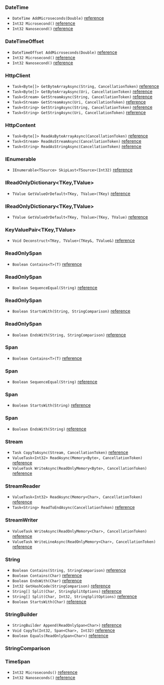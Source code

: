 ### DateTime

 * `DateTime AddMicroseconds(Double)` [reference](https://learn.microsoft.com/en-us/dotnet/api/system.io.streamwriter.writeasync#system-io-streamwriter-writeasync(system-readonlymemory((system-char))-system-threading-cancellationtoken))
 * `Int32 Microsecond()` [reference](https://learn.microsoft.com/en-us/dotnet/api/system.io.streamwriter.writeasync#system-io-streamwriter-writeasync(system-readonlymemory((system-char))-system-threading-cancellationtoken))
 * `Int32 Nanosecond()` [reference](https://learn.microsoft.com/en-us/dotnet/api/system.io.streamwriter.writeasync#system-io-streamwriter-writeasync(system-readonlymemory((system-char))-system-threading-cancellationtoken))

### DateTimeOffset

 * `DateTimeOffset AddMicroseconds(Double)` [reference](https://learn.microsoft.com/en-us/dotnet/api/system.io.streamwriter.writeasync#system-io-streamwriter-writeasync(system-readonlymemory((system-char))-system-threading-cancellationtoken))
 * `Int32 Microsecond()` [reference](https://learn.microsoft.com/en-us/dotnet/api/system.io.streamwriter.writeasync#system-io-streamwriter-writeasync(system-readonlymemory((system-char))-system-threading-cancellationtoken))
 * `Int32 Nanosecond()` [reference](https://learn.microsoft.com/en-us/dotnet/api/system.io.streamwriter.writeasync#system-io-streamwriter-writeasync(system-readonlymemory((system-char))-system-threading-cancellationtoken))

### HttpClient

 * `Task<Byte[]> GetByteArrayAsync(String, CancellationToken)` [reference](https://learn.microsoft.com/en-us/dotnet/api/system.io.streamwriter.writeasync#system-io-streamwriter-writeasync(system-readonlymemory((system-char))-system-threading-cancellationtoken))
 * `Task<Byte[]> GetByteArrayAsync(Uri, CancellationToken)` [reference](https://learn.microsoft.com/en-us/dotnet/api/system.io.streamwriter.writeasync#system-io-streamwriter-writeasync(system-readonlymemory((system-char))-system-threading-cancellationtoken))
 * `Task<Stream> GetStreamAsync(String, CancellationToken)` [reference](https://learn.microsoft.com/en-us/dotnet/api/system.io.streamwriter.writeasync#system-io-streamwriter-writeasync(system-readonlymemory((system-char))-system-threading-cancellationtoken))
 * `Task<Stream> GetStreamAsync(Uri, CancellationToken)` [reference](https://learn.microsoft.com/en-us/dotnet/api/system.io.streamwriter.writeasync#system-io-streamwriter-writeasync(system-readonlymemory((system-char))-system-threading-cancellationtoken))
 * `Task<String> GetStringAsync(String, CancellationToken)` [reference](https://learn.microsoft.com/en-us/dotnet/api/system.io.streamwriter.writeasync#system-io-streamwriter-writeasync(system-readonlymemory((system-char))-system-threading-cancellationtoken))
 * `Task<String> GetStringAsync(Uri, CancellationToken)` [reference](https://learn.microsoft.com/en-us/dotnet/api/system.io.streamwriter.writeasync#system-io-streamwriter-writeasync(system-readonlymemory((system-char))-system-threading-cancellationtoken))

### HttpContent

 * `Task<Byte[]> ReadAsByteArrayAsync(CancellationToken)` [reference](https://learn.microsoft.com/en-us/dotnet/api/system.io.streamwriter.writeasync#system-io-streamwriter-writeasync(system-readonlymemory((system-char))-system-threading-cancellationtoken))
 * `Task<Stream> ReadAsStreamAsync(CancellationToken)` [reference](https://learn.microsoft.com/en-us/dotnet/api/system.io.streamwriter.writeasync#system-io-streamwriter-writeasync(system-readonlymemory((system-char))-system-threading-cancellationtoken))
 * `Task<String> ReadAsStringAsync(CancellationToken)` [reference](https://learn.microsoft.com/en-us/dotnet/api/system.io.streamwriter.writeasync#system-io-streamwriter-writeasync(system-readonlymemory((system-char))-system-threading-cancellationtoken))

### IEnumerable<TSource>

 * `IEnumerable<TSource> SkipLast<TSource>(Int32)` [reference](https://learn.microsoft.com/en-us/dotnet/api/system.io.streamwriter.writeasync#system-io-streamwriter-writeasync(system-readonlymemory((system-char))-system-threading-cancellationtoken))

### IReadOnlyDictionary<TKey,TValue>

 * `TValue GetValueOrDefault<TKey, TValue>(TKey)` [reference](https://learn.microsoft.com/en-us/dotnet/api/system.io.streamwriter.writeasync#system-io-streamwriter-writeasync(system-readonlymemory((system-char))-system-threading-cancellationtoken))

### IReadOnlyDictionary<TKey,TValue>

 * `TValue GetValueOrDefault<TKey, TValue>(TKey, TValue)` [reference](https://learn.microsoft.com/en-us/dotnet/api/system.io.streamwriter.writeasync#system-io-streamwriter-writeasync(system-readonlymemory((system-char))-system-threading-cancellationtoken))

### KeyValuePair<TKey,TValue>

 * `Void Deconstruct<TKey, TValue>(TKey&, TValue&)` [reference](https://learn.microsoft.com/en-us/dotnet/api/system.io.streamwriter.writeasync#system-io-streamwriter-writeasync(system-readonlymemory((system-char))-system-threading-cancellationtoken))

### ReadOnlySpan<T>

 * `Boolean Contains<T>(T)` [reference](https://learn.microsoft.com/en-us/dotnet/api/system.io.streamwriter.writeasync#system-io-streamwriter-writeasync(system-readonlymemory((system-char))-system-threading-cancellationtoken))

### ReadOnlySpan<Char>

 * `Boolean SequenceEqual(String)` [reference](https://learn.microsoft.com/en-us/dotnet/api/system.io.streamwriter.writeasync#system-io-streamwriter-writeasync(system-readonlymemory((system-char))-system-threading-cancellationtoken))

### ReadOnlySpan<Char>

 * `Boolean StartsWith(String, StringComparison)` [reference](https://learn.microsoft.com/en-us/dotnet/api/system.io.streamwriter.writeasync#system-io-streamwriter-writeasync(system-readonlymemory((system-char))-system-threading-cancellationtoken))

### ReadOnlySpan<Char>

 * `Boolean EndsWith(String, StringComparison)` [reference](https://learn.microsoft.com/en-us/dotnet/api/system.io.streamwriter.writeasync#system-io-streamwriter-writeasync(system-readonlymemory((system-char))-system-threading-cancellationtoken))

### Span<T>

 * `Boolean Contains<T>(T)` [reference](https://learn.microsoft.com/en-us/dotnet/api/system.io.streamwriter.writeasync#system-io-streamwriter-writeasync(system-readonlymemory((system-char))-system-threading-cancellationtoken))

### Span<Char>

 * `Boolean SequenceEqual(String)` [reference](https://learn.microsoft.com/en-us/dotnet/api/system.io.streamwriter.writeasync#system-io-streamwriter-writeasync(system-readonlymemory((system-char))-system-threading-cancellationtoken))

### Span<Char>

 * `Boolean StartsWith(String)` [reference](https://learn.microsoft.com/en-us/dotnet/api/system.io.streamwriter.writeasync#system-io-streamwriter-writeasync(system-readonlymemory((system-char))-system-threading-cancellationtoken))

### Span<Char>

 * `Boolean EndsWith(String)` [reference](https://learn.microsoft.com/en-us/dotnet/api/system.io.streamwriter.writeasync#system-io-streamwriter-writeasync(system-readonlymemory((system-char))-system-threading-cancellationtoken))

### Stream

 * `Task CopyToAsync(Stream, CancellationToken)` [reference](https://learn.microsoft.com/en-us/dotnet/api/system.io.streamwriter.writeasync#system-io-streamwriter-writeasync(system-readonlymemory((system-char))-system-threading-cancellationtoken))
 * `ValueTask<Int32> ReadAsync(Memory<Byte>, CancellationToken)` [reference](https://learn.microsoft.com/en-us/dotnet/api/system.io.streamwriter.writeasync#system-io-streamwriter-writeasync(system-readonlymemory((system-char))-system-threading-cancellationtoken))
 * `ValueTask WriteAsync(ReadOnlyMemory<Byte>, CancellationToken)` [reference](https://learn.microsoft.com/en-us/dotnet/api/system.io.streamwriter.writeasync#system-io-streamwriter-writeasync(system-readonlymemory((system-char))-system-threading-cancellationtoken))

### StreamReader

 * `ValueTask<Int32> ReadAsync(Memory<Char>, CancellationToken)` [reference](https://learn.microsoft.com/en-us/dotnet/api/system.io.streamwriter.writeasync#system-io-streamwriter-writeasync(system-readonlymemory((system-char))-system-threading-cancellationtoken))
 * `Task<String> ReadToEndAsync(CancellationToken)` [reference](https://learn.microsoft.com/en-us/dotnet/api/system.io.streamwriter.writeasync#system-io-streamwriter-writeasync(system-readonlymemory((system-char))-system-threading-cancellationtoken))

### StreamWriter

 * `ValueTask WriteAsync(ReadOnlyMemory<Char>, CancellationToken)` [reference](https://learn.microsoft.com/en-us/dotnet/api/system.io.streamwriter.writeasync#system-io-streamwriter-writeasync(system-readonlymemory((system-char))-system-threading-cancellationtoken))
 * `ValueTask WriteLineAsync(ReadOnlyMemory<Char>, CancellationToken)` [reference](https://learn.microsoft.com/en-us/dotnet/api/system.io.streamwriter.writeasync#system-io-streamwriter-writeasync(system-readonlymemory((system-char))-system-threading-cancellationtoken))

### String

 * `Boolean Contains(String, StringComparison)` [reference](https://learn.microsoft.com/en-us/dotnet/api/system.io.streamwriter.writeasync#system-io-streamwriter-writeasync(system-readonlymemory((system-char))-system-threading-cancellationtoken))
 * `Boolean Contains(Char)` [reference](https://learn.microsoft.com/en-us/dotnet/api/system.io.streamwriter.writeasync#system-io-streamwriter-writeasync(system-readonlymemory((system-char))-system-threading-cancellationtoken))
 * `Boolean EndsWith(Char)` [reference](https://learn.microsoft.com/en-us/dotnet/api/system.io.streamwriter.writeasync#system-io-streamwriter-writeasync(system-readonlymemory((system-char))-system-threading-cancellationtoken))
 * `Int32 GetHashCode(StringComparison)` [reference](https://learn.microsoft.com/en-us/dotnet/api/system.io.streamwriter.writeasync#system-io-streamwriter-writeasync(system-readonlymemory((system-char))-system-threading-cancellationtoken))
 * `String[] Split(Char, StringSplitOptions)` [reference](https://learn.microsoft.com/en-us/dotnet/api/system.io.streamwriter.writeasync#system-io-streamwriter-writeasync(system-readonlymemory((system-char))-system-threading-cancellationtoken))
 * `String[] Split(Char, Int32, StringSplitOptions)` [reference](https://learn.microsoft.com/en-us/dotnet/api/system.io.streamwriter.writeasync#system-io-streamwriter-writeasync(system-readonlymemory((system-char))-system-threading-cancellationtoken))
 * `Boolean StartsWith(Char)` [reference](https://learn.microsoft.com/en-us/dotnet/api/system.io.streamwriter.writeasync#system-io-streamwriter-writeasync(system-readonlymemory((system-char))-system-threading-cancellationtoken))

### StringBuilder

 * `StringBuilder Append(ReadOnlySpan<Char>)` [reference](https://learn.microsoft.com/en-us/dotnet/api/system.io.streamwriter.writeasync#system-io-streamwriter-writeasync(system-readonlymemory((system-char))-system-threading-cancellationtoken))
 * `Void CopyTo(Int32, Span<Char>, Int32)` [reference](https://learn.microsoft.com/en-us/dotnet/api/system.io.streamwriter.writeasync#system-io-streamwriter-writeasync(system-readonlymemory((system-char))-system-threading-cancellationtoken))
 * `Boolean Equals(ReadOnlySpan<Char>)` [reference](https://learn.microsoft.com/en-us/dotnet/api/system.io.streamwriter.writeasync#system-io-streamwriter-writeasync(system-readonlymemory((system-char))-system-threading-cancellationtoken))

### StringComparison


### TimeSpan

 * `Int32 Microseconds()` [reference](https://learn.microsoft.com/en-us/dotnet/api/system.io.streamwriter.writeasync#system-io-streamwriter-writeasync(system-readonlymemory((system-char))-system-threading-cancellationtoken))
 * `Int32 Nanoseconds()` [reference](https://learn.microsoft.com/en-us/dotnet/api/system.io.streamwriter.writeasync#system-io-streamwriter-writeasync(system-readonlymemory((system-char))-system-threading-cancellationtoken))

